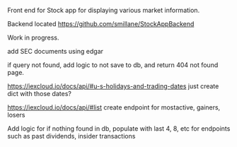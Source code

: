Front end for Stock app for displaying various market information.

Backend located https://github.com/smillane/StockAppBackend

Work in progress.



add SEC documents using edgar

if query not found, add logic to not save to db, and return 404 not found page.

https://iexcloud.io/docs/api/#u-s-holidays-and-trading-dates
just create dict with those dates?

https://iexcloud.io/docs/api/#list
create endpoint for mostactive, gainers, losers

Add logic for if nothing found in db, populate with last 4, 8, etc for endpoints such as past dividends, insider transactions
